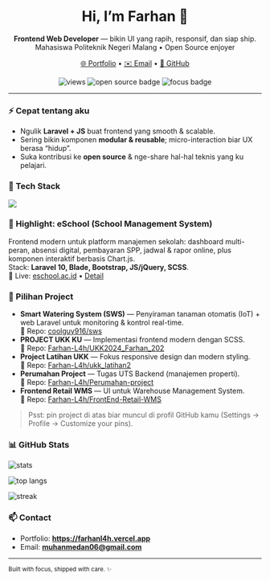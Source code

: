 <!--
README ini buat repo khusus profile: Farhan-L4h/Farhan-L4h
Di bawah ada komentar SECTION biar gampang navigasi & edit.
-->

<!-- SECTION: HERO -->
<h1 align="center">Hi, I’m Farhan 👋</h1>
<p align="center">
  <b>Frontend Web Developer</b> — bikin UI yang rapih, responsif, dan siap ship.<br/>
  Mahasiswa Politeknik Negeri Malang • Open Source enjoyer
</p>

<p align="center">
  <a href="https://farhanl4h.vercel.app">🌐 Portfolio</a> •
  <a href="mailto:muhanmedan06@gmail.com">✉️ Email</a> •
  <a href="https://github.com/Farhan-L4h">🐙 GitHub</a>
</p>

<!-- SECTION: BADGES -->
<p align="center">
  <img src="https://komarev.com/ghpvc/?username=Farhan-L4h&label=Profile%20Views" alt="views" />
  <img src="https://img.shields.io/badge/Code-Open%20Source-blue" alt="open source badge" />
  <img src="https://img.shields.io/badge/Focus-Frontend-orange" alt="focus badge" />
</p>

---

<!-- SECTION: ABOUT -->
### ⚡ Cepat tentang aku
- Ngulik **Laravel + JS** buat frontend yang smooth & scalable.
- Sering bikin komponen **modular & reusable**; micro-interaction biar UX berasa “hidup”.
- Suka kontribusi ke **open source** & nge-share hal-hal teknis yang ku pelajari.

<!-- SECTION: STACK -->
### 🧰 Tech Stack
<p>
  <img src="https://skillicons.dev/icons?i=php,laravel,js,react,html,css,sass,bootstrap,tailwind,vite,git,mysql" />
</p>

<!-- SECTION: HIGHLIGHT -->
### 🚀 Highlight: eSchool (School Management System)
Frontend modern untuk platform manajemen sekolah: dashboard multi-peran, absensi digital, pembayaran SPP, jadwal & rapor online, plus komponen interaktif berbasis Chart.js.  
Stack: **Laravel 10, Blade, Bootstrap, JS/jQuery, SCSS**.  
🔗 Live: <a href="https://eschool.ac.id">eschool.ac.id</a> • <a href="https://farhanl4h.vercel.app/Eskul.html">Detail</a>

<!-- SECTION: PROJECTS -->
### 🧩 Pilihan Project
- **Smart Watering System (SWS)** — Penyiraman tanaman otomatis (IoT) + web Laravel untuk monitoring & kontrol real-time.  
  🔗 Repo: <a href="https://github.com/coolguy916/sws">coolguy916/sws</a> <!-- link dari porto -->
- **PROJECT UKK KU** — Implementasi frontend modern dengan SCSS.  
  🔗 Repo: <a href="https://github.com/Farhan-L4h/UKK2024_Farhan_202">Farhan-L4h/UKK2024_Farhan_202</a>
- **Project Latihan UKK** — Fokus responsive design dan modern styling.  
  🔗 Repo: <a href="https://github.com/Farhan-L4h/ukk_latihan2">Farhan-L4h/ukk_latihan2</a>
- **Perumahan Project** — Tugas UTS Backend (manajemen properti).  
  🔗 Repo: <a href="https://github.com/Farhan-L4h/Perumahan-project">Farhan-L4h/Perumahan-project</a>
- **Frontend Retail WMS** — UI untuk Warehouse Management System.  
  🔗 Repo: <a href="https://github.com/Farhan-L4h/FrontEnd-Retail-WMS">Farhan-L4h/FrontEnd-Retail-WMS</a>

> Psst: pin project di atas biar muncul di profil GitHub kamu (Settings → Profile → Customize your pins).

<!-- SECTION: STATS -->
### 📊 GitHub Stats
<p>
  <img src="https://github-readme-stats.vercel.app/api?username=Farhan-L4h&show_icons=true" alt="stats" />
</p>
<p>
  <img src="https://github-readme-stats.vercel.app/api/top-langs/?username=Farhan-L4h&layout=compact" alt="top langs" />
</p>
<p>
  <img src="https://streak-stats.demolab.com?user=Farhan-L4h" alt="streak" />
</p>

<!-- SECTION: CONTACT -->
### 📫 Contact
- Portfolio: **https://farhanl4h.vercel.app**
- Email: **muhanmedan06@gmail.com**
<!-- Kamu bisa nambah Telegram/LinkedIn kalau ada -->

<!-- SECTION: FOOTER -->
---
<sub>Built with focus, shipped with care. ✨</sub>
